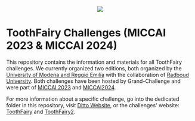 <p align="center">
<img src="https://ditto.ing.unimore.it/media/toothfairy-logo.png" style="margin: 0 auto;">
</p>

# ToothFairy Challenges (MICCAI 2023 & MICCAI 2024)

This repository contains the information and materials for all ToothFairy challenges.
We currently organized two editions, both organized by the [University of Modena and Reggio Emilia](https://www.unimore.it/) with the collaboration of [Radboud University](https://www.ru.nl/). Both challenges have been hosted by Grand-Challenge and were part of [MICCAI 2023](https://conferences.miccai.org/2023/) and [MICCAI2024](https://conferences.miccai.org/2024/).

For more information about a specific challenge, go into the dedicated folder in this repository, visit [Ditto Website](https://ditto.ing.unimore.it), or the challenges' website: [ToothFairy](https://toothfairy.grand-challenge.org/) and [ToothFairy2](https://toothfairy2.grand-challenge.org/).
